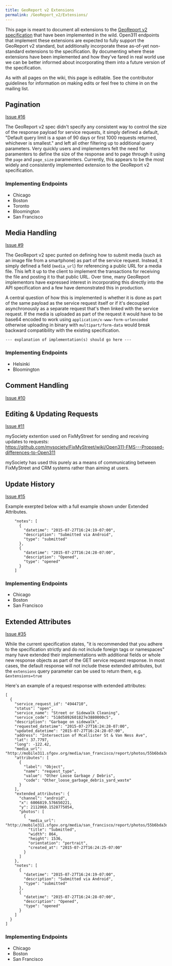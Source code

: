 ```yaml
---
title: GeoReport v2 Extensions
permalink: /GeoReport_v2/Extensions/
---
```

This page is meant to document all extensions to the [GeoReport v2 specification](../) that have been implemented in the wild. Open311 endpoints that implement these extensions are expected to fully support the GeoReport v2 standard, but additionally incorporate these as-of-yet non-standard extensions to the specification. By documenting where these extensions have been implemented and how they've fared in real world use we can be better informed about incorporating them into a future version of the specification. 

As with all pages on the wiki, this page is editable. See the contributor guidelines for information on making edits or feel free to chime in on the mailing list. 


Pagination
------

[Issue #16](https://github.com/open311/open311.github.io/issues/16)

The GeoReport v2 spec didn't specify any consistent way to control the size of the response payload for service requests, it simply defined a default, "Default query limit is a span of 90 days or first 1000 requests returned, whichever is smallest." and left all other filtering up to additional query parameters. Very quickly users and implementers felt the need for paramenters to define the size of the response and to page through it using the `page` and `page_size` paramenters. Currently, this appears to be the most widely and consistently implemented extension to the GeoReport v2 specification. 

### Implementing Endpoints

- Chicago
- Boston
- Toronto
- Bloomington
- San Francisco


Media Handling
------

[Issue #9](https://github.com/open311/open311.github.io/issues/9)

The GeoReport v2 spec punted on defining how to submit media (such as an image file from a smartphone) as part of the service request. Instead, it simply defined a field (`media_url`) for referencing a public URL for a media file. This left it up to the client to implement the transactions for receiving the file and posting it to that public URL. Over time, many GeoReport implementors have expressed interest in incorporating this directly into the API specification and a few have demonstrated this in production.

A central question of how this is implemented is whether it is done as part of the same payload as the service request itself or if it's decoupled asynchronously as a separate request that's then linked with the service request. If the media is uploaded as part of the request it would have to be base64 encoded to work using `application/x-www-form-urlencoded` otherwise uploading in binary with `multipart/form-data` would break backward compatibility with the existing specification.

`--- explanation of implementation(s) should go here ---`

### Implementing Endpoints

- Helsinki
- Bloomington


Comment Handling
------

[Issue #10](https://github.com/open311/open311.github.io/issues/10)

Editing & Updating Requests
------

[Issue #11](https://github.com/open311/open311.github.io/issues/11)

mySociety extention used on FixMyStreet for sending and receiving updates to requests: https://github.com/mysociety/FixMyStreet/wiki/Open311-FMS---Proposed-differences-to-Open311

mySociety has used this purely as a means of communicating between FixMyStreet and CRM systems
rather than aiming at users.

Update History
------

[Issue #15](https://github.com/open311/open311.github.io/issues/15)

Example exerpted below with a full example shown under Extended Attributes. 

~~~
    "notes": [
      {
        "datetime": "2015-07-27T16:24:19-07:00",
        "description": "Submitted via Android",
        "type": "submitted"
      },
      {
        "datetime": "2015-07-27T16:24:28-07:00",
        "description": "Opened",
        "type": "opened"
      }
    ]
~~~


### Implementing Endpoints

- Chicago
- Boston
- San Francisco

Extended Attributes
------

[Issue #35](https://github.com/open311/open311.github.io/issues/35)

While the current specification states, "it is recommended that you adhere to the specification strictly and do not include foreign tags or namespaces" many have extended their implementations with additional fields or whole new response objects as part of the GET service request response. In most cases, the default response will not include these extended attributes, but the `extensions` query parameter can be used to return them, e.g. `&extensions=true`

Here's an example of a request response with extended attributes:

~~~
[
  {
    "service_request_id": "4944710",
    "status": "open",
    "service_name": "Street or Sidewalk Cleaning",
    "service_code": "518d5892601827e3880000c5",
    "description": "Garbage on sidewalk",
    "requested_datetime": "2015-07-27T16:24:28-07:00",
    "updated_datetime": "2015-07-27T16:24:28-07:00",
    "address": "Intersection of Mcallister St & Van Ness Ave",
    "lat": 37.7797,
    "long": -122.42,
    "media_url": "http://mobile311.sfgov.org/media/san_francisco/report/photos/55b6bda3df86c6d37f6d33a4/photo_20150727_162341.jpg",
    "attributes": [
      {
        "label": "Object",
        "name": "request_type",
        "value": "Other Loose Garbage / Debris",
        "code": "Other_loose_garbage_debris_yard_waste"
      }
    ],
    "extended_attributes": {
      "channel": "android",
      "x": 6006819.576650221,
      "y": 2112060.1528775054,
      "photos": [
        {
          "media_url": "http://mobile311.sfgov.org/media/san_francisco/report/photos/55b6bda3df86c6d37f6d33a4/photo_20150727_162341.jpg",
          "title": "Submitted",
          "width": 864,
          "height": 1536,
          "orientation": "portrait",
          "created_at": "2015-07-27T16:24:25-07:00"
        }
      ]
    },
    "notes": [
      {
        "datetime": "2015-07-27T16:24:19-07:00",
        "description": "Submitted via Android",
        "type": "submitted"
      },
      {
        "datetime": "2015-07-27T16:24:28-07:00",
        "description": "Opened",
        "type": "opened"
      }
    ]
  }
]
~~~

### Implementing Endpoints

- Chicago
- Boston
- San Francisco


